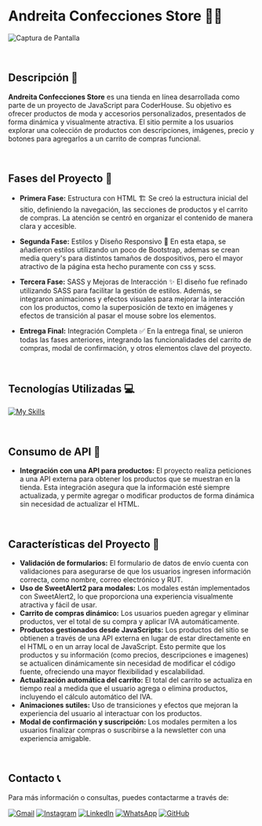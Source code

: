 # Andreita Confecciones Store 🧵👗

![Captura de Pantalla](https://i.postimg.cc/9XKthVBp/Captura-de-pantalla-2024-10-14-014725.png)

<br>

## Descripción 📝

**Andreita Confecciones Store** es una tienda en línea desarrollada como parte de un proyecto de JavaScript para CoderHouse. Su objetivo es ofrecer productos de moda y accesorios personalizados, presentados de forma dinámica y visualmente atractiva. El sitio permite a los usuarios explorar una colección de productos con descripciones, imágenes, precio y botones para agregarlos a un carrito de compras funcional.

<br>

## Fases del Proyecto 🚀

- **Primera Fase:** Estructura con HTML 🏗️
  Se creó la estructura inicial del sitio, definiendo la navegación, las secciones de productos y el carrito de compras. La atención se centró en organizar el contenido de manera clara y accesible.

- **Segunda Fase:** Estilos y Diseño Responsivo 🎨
  En esta etapa, se añadieron estilos utilizando un poco de Bootstrap, ademas se crean media query's para distintos tamaños de dospositivos, pero el mayor atractivo de la página esta hecho puramente con css y scss.

- **Tercera Fase:** SASS y Mejoras de Interacción ✨
  El diseño fue refinado utilizando SASS para facilitar la gestión de estilos. Además, se integraron animaciones y efectos visuales para mejorar la interacción con los productos, como la superposición de texto en imágenes y efectos de transición al pasar el mouse sobre los elementos.

- **Entrega Final:** Integración Completa ✅
  En la entrega final, se unieron todas las fases anteriores, integrando las funcionalidades del carrito de compras, modal de confirmación, y otros elementos clave del proyecto.

<br>

## Tecnologías Utilizadas 💻

[![My Skills](https://skillicons.dev/icons?i=html,css,sass,bootstrap,js)](https://skillicons.dev)

<br>

## Consumo de API 🚀

- **Integración con una API para productos:** El proyecto realiza peticiones a una API externa para obtener los productos que se muestran en la tienda. Esta integración asegura que la información esté siempre actualizada, y permite agregar o modificar productos de forma dinámica sin necesidad de actualizar el HTML.

<br>

## Características del Proyecto 🌟

- **Validación de formularios:** El formulario de datos de envío cuenta con validaciones para asegurarse de que los usuarios ingresen información correcta, como nombre, correo electrónico y RUT.
- **Uso de SweetAlert2 para modales:** Los modales están implementados con SweetAlert2, lo que proporciona una experiencia visualmente atractiva y fácil de usar.
- **Carrito de compras dinámico:** Los usuarios pueden agregar y eliminar productos, ver el total de su compra y aplicar IVA automáticamente.
- **Productos gestionados desde JavaScripts:** Los productos del sitio se obtienen a través de una API externa en lugar de estar directamente en el HTML o en un array local de JavaScript. Esto permite que los productos y su información (como precios, descripciones e imagenes) se actualicen dinámicamente sin necesidad de modificar el código fuente, ofreciendo una mayor flexibilidad y escalabilidad.
- **Actualización automática del carrito:** El total del carrito se actualiza en tiempo real a medida que el usuario agrega o elimina productos, incluyendo el cálculo automático del IVA.
- **Animaciones sutiles:** Uso de transiciones y efectos que mejoran la experiencia del usuario al interactuar con los productos.
- **Modal de confirmación y suscripción:** Los modales permiten a los usuarios finalizar compras o suscribirse a la newsletter con una experiencia amigable.

<br>

## Contacto 📞

Para más información o consultas, puedes contactarme a través de:

<p align="left">
  <a href="mailto:ado.pezzini@gmail.com" target="blank"><img align="center" src="https://img.shields.io/badge/Gmail-D14836?style=for-the-badge&logo=gmail&logoColor=white" alt="Gmail" /></a>
  <a href="https://www.instagram.com/gustavo.d2" target="blank"><img align="center" src="https://img.shields.io/badge/Instagram-E4405F?style=for-the-badge&logo=instagram&logoColor=white" alt="Instagram" /></a>
  <a href="https://linkedin.com/in/gustavo-pezzini-puen" target="blank"><img align="center" src="https://img.shields.io/badge/LinkedIn-0077B5?style=for-the-badge&logo=linkedin&logoColor=white" alt="LinkedIn"/></a>
  <a href="https://api.whatsapp.com/send?phone=56963540147" target="blank"><img align="center" src="https://img.shields.io/badge/WhatsApp-25D366?style=for-the-badge&logo=whatsapp&logoColor=white" alt="WhatsApp"/></a>
  <a href="https://github.com/roydev-dw" target="blank"><img align="center" src="https://img.shields.io/badge/GitHub-181717?style=for-the-badge&logo=github&logoColor=white" alt="GitHub" /></a>
</p>
